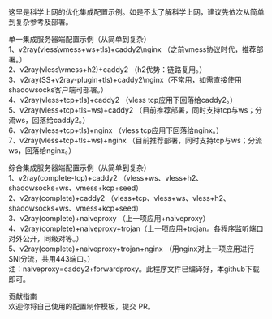 这里是科学上网的优化集成配置示例。如是不太了解科学上网，建议先依次从简单到复杂参考及部署。

单一集成服务器端配置示例（从简单到复杂）  
1、v2ray(vless\vmess+ws+tls)+caddy2\nginx （之前vmess协议时代，推荐部署。）  
2、v2ray(vless\vmess+h2)+caddy2 （h2优势：链路复用。）  
3、v2ray(SS+v2ray-plugin+tls)+caddy2\nginx（不常用，如需直接使用shadowsocks客户端可部署。）  
4、v2ray(vless+tcp+tls)+caddy2 （vless tcp应用下回落给caddy2。）  
5、v2ray(vless+tcp+tls+ws)+caddy2 （目前推荐部署，同时支持tcp与ws；分流ws，回落给caddy2。）  
6、v2ray(vless+tcp+tls)+nginx （vless tcp应用下回落给nginx。）  
7、v2ray(vless+tcp+tls+ws)+nginx （目前推荐部署，同时支持tcp与ws；分流ws，回落给nginx。）  

综合集成服务器端配置示例（从简单到复杂）  
1、v2ray(complete-tcp)+caddy2 （vless+ws、vless+h2、shadowsocks+ws、vmess+kcp+seed）  
2、v2ray(complete)+caddy2 （vless+tcp、vless+ws、vless+h2、shadowsocks+ws、vmess+kcp+seed）  
3、v2ray(complete)+naiveproxy （上一项应用+naiveproxy）  
4、v2ray(complete)+naiveproxy+trojan（上一项应用+trojan。各程序监听端口对外公开，同级对等。）  
5、v2ray(complete)+naiveproxy+trojan+nginx （用nginx对上一项应用进行SNI分流，共用443端口。）  
注：naiveproxy=caddy2+forwardproxy。此程序文件已编译好，本github下载即可。

贡献指南  
欢迎你将自己使用的配置制作模板，提交 PR。

